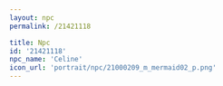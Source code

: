 ```yaml
---
layout: npc
permalink: /21421118

title: Npc
id: '21421118'
npc_name: 'Celine'
icon_url: 'portrait/npc/21000209_m_mermaid02_p.png'
---
```

